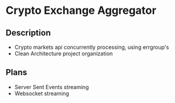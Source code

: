 # Crypto Exchange Aggregator

## Description

- Crypto markets api concurrently processing, using errgroup's
- Clean Architecture project organization

## Plans

- Server Sent Events streaming
- Websocket streaming
